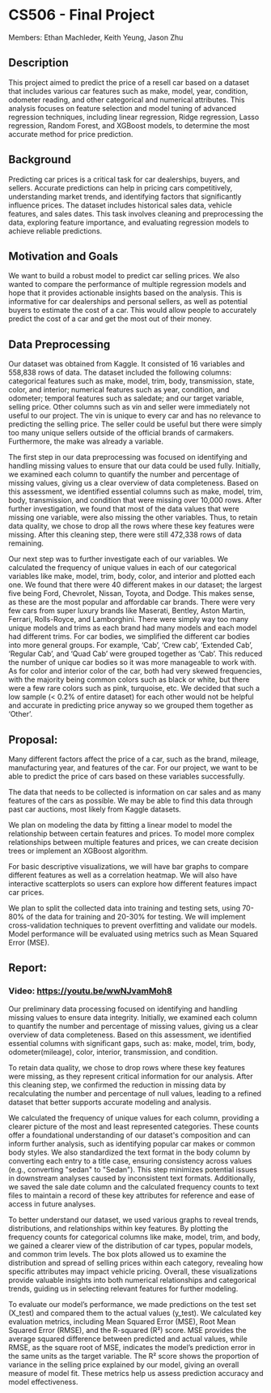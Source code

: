 # CS506 - Final Project

Members: Ethan Machleder, Keith Yeung, Jason Zhu

## Description

This project aimed to predict the price of a resell car based on a dataset that includes various car features such as make, model, year, condition, odometer reading, and other categorical and numerical attributes. This analysis focuses on feature selection and model tuning of advanced regression techniques, including linear regression, Ridge regression, Lasso regression, Random Forest, and XGBoost models, to determine the most accurate method for price prediction.

## Background

Predicting car prices is a critical task for car dealerships, buyers, and sellers. Accurate predictions can help in pricing cars competitively, understanding market trends, and identifying factors that significantly influence prices. The dataset includes historical sales data, vehicle features, and sales dates. This task involves cleaning and preprocessing the data, exploring feature importance, and evaluating regression models to achieve reliable predictions.

## Motivation and Goals

We want to build a robust model to predict car selling prices. We also wanted to compare the performance of multiple regression models and hope that it provides actionable insights based on the analysis. This is informative for car dealerships and personal sellers, as well as potential buyers to estimate the cost of a car. This would allow people to accurately predict the cost of a car and get the most out of their money.

## Data Preprocessing

Our dataset was obtained from Kaggle. It consisted of 16 variables and 558,838 rows of data. The dataset included the following columns: categorical features such as make, model, trim, body, transmission, state, color, and interior; numerical features such as year, condition, and odometer; temporal features such as saledate; and our target variable, selling price. Other columns such as vin and seller were immediately not useful to our project. The vin is unique to every car and has no relevance to predicting the selling price. The seller could be useful but there were simply too many unique sellers outside of the official brands of carmakers. Furthermore, the make was already a variable. 

The first step in our data preprocessing was focused on identifying and handling missing values to ensure that our data could be used fully. Initially, we examined each column to quantify the number and percentage of missing values, giving us a clear overview of data completeness. Based on this assessment, we identified essential columns such as make, model, trim, body, transmission, and condition that were missing over 10,000 rows. After further investigation, we found that most of the data values that were missing one variable, were also missing the other variables. Thus, to retain data quality, we chose to drop all the rows where these key features were missing. After this cleaning step, there were still 472,338 rows of data remaining. 

Our next step was to further investigate each of our variables. We calculated the frequency of unique values in each of our categorical variables like make, model, trim, body, color, and interior and plotted each one. We found that there were 40 different makes in our dataset; the largest five being Ford, Chevrolet, Nissan, Toyota, and Dodge. This makes sense, as these are the most popular and affordable car brands. There were very few cars from super luxury brands like Maserati, Bentley, Aston Martin, Ferrari, Rolls-Royce, and Lamborghini. There were simply way too many unique models and trims as each brand had many models and each model had different trims. For car bodies, we simplified the different car bodies into more general groups. For example, ‘Cab’, ‘Crew cab’, ‘Extended Cab’, ‘Regular Cab’, and ‘Quad Cab’ were grouped together as ‘Cab’. This reduced the number of unique car bodies so it was more manageable to work with. As for color and interior color of the car, both had very skewed frequencies, with the majority being common colors such as black or white, but there were a few rare colors such as pink, turquoise, etc. We decided that such a low sample (< 0.2% of entire dataset) for each other would not be helpful and accurate in predicting price anyway so we grouped them together as ‘Other’. 

































## Proposal:

Many different factors affect the price of a car, such as the brand, mileage, manufacturing year, and features of the car. For our project, we want to be able to predict the price of cars based on these variables successfully.

The data that needs to be collected is information on car sales and as many features of the cars as possible. We may be able to find this data through past car auctions, most likely from Kaggle datasets.

We plan on modeling the data by fitting a linear model to model the relationship between certain features and prices. To model more complex relationships between multiple features and prices, we can create decision trees or implement an XGBoost algorithm.

For basic descriptive visualizations, we will have bar graphs to compare different features as well as a correlation heatmap. We will also have interactive scatterplots so users can explore how different features impact car prices.

We plan to split the collected data into training and testing sets, using 70-80% of the data for training and 20-30% for testing. We will implement cross-validation techniques to prevent overfitting and validate our models. Model performance will be evaluated using metrics such as Mean Squared Error (MSE).

## Report:

### Video: https://youtu.be/wwNJvamMoh8

Our preliminary data processing focused on identifying and handling missing values to ensure data integrity. Initially, we examined each column to quantify the number and percentage of missing values, giving us a clear overview of data completeness. Based on this assessment, we identified essential columns with significant gaps, such as: make, model, trim, body, odometer(mileage), color, interior, transmission, and condition.

To retain data quality, we chose to drop rows where these key features were missing, as they represent critical information for our analysis. After this cleaning step, we confirmed the reduction in missing data by recalculating the number and percentage of null values, leading to a refined dataset that better supports accurate modeling and analysis.

We calculated the frequency of unique values for each column, providing a clearer picture of the most and least represented categories. These counts offer a foundational understanding of our dataset's composition and can inform further analysis, such as identifying popular car makes or common body styles. We also standardized the text format in the body column by converting each entry to a title case, ensuring consistency across values (e.g., converting "sedan" to "Sedan"). This step minimizes potential issues in downstream analyses caused by inconsistent text formats. Additionally, we saved the sale date column and the calculated frequency counts to text files to maintain a record of these key attributes for reference and ease of access in future analyses.

To better understand our dataset, we used various graphs to reveal trends, distributions, and relationships within key features. By plotting the frequency counts for categorical columns like make, model, trim, and body, we gained a clearer view of the distribution of car types, popular models, and common trim levels.
The box plots allowed us to examine the distribution and spread of selling prices within each category, revealing how specific attributes may impact vehicle pricing. Overall, these visualizations provide valuable insights into both numerical relationships and categorical trends, guiding us in selecting relevant features for further modeling.

To evaluate our model’s performance, we made predictions on the test set (X_test) and compared them to the actual values (y_test). We calculated key evaluation metrics, including Mean Squared Error (MSE), Root Mean Squared Error (RMSE), and the R-squared (R²) score. MSE provides the average squared difference between predicted and actual values, while RMSE, as the square root of MSE, indicates the model’s prediction error in the same units as the target variable. The R² score shows the proportion of variance in the selling price explained by our model, giving an overall measure of model fit. These metrics help us assess prediction accuracy and model effectiveness.
